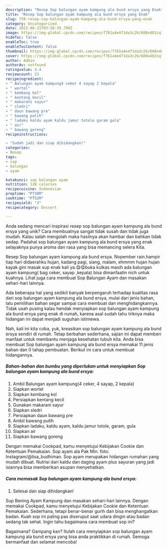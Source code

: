 ```yaml
---
description: "Resep Sop balungan ayam kampung ala bund ersya yang Enak"
title: "Resep Sop balungan ayam kampung ala bund ersya yang Enak"
slug: 759-resep-sop-balungan-ayam-kampung-ala-bund-ersya-yang-enak
category: Uncategorized
date: 2022-06-21T03:58:39.790Z
image: https://img-global.cpcdn.com/recipes/f761a4e4f1da3c26/680x482cq70/sop-balungan-ayam-kampung-ala-bund-ersya-foto-resep-utama.jpg
hideToc: false
enableToc: true
enableTocContent: false
thumbnail: https://img-global.cpcdn.com/recipes/f761a4e4f1da3c26/680x482cq70/sop-balungan-ayam-kampung-ala-bund-ersya-foto-resep-utama.jpg
cover: https://img-global.cpcdn.com/recipes/f761a4e4f1da3c26/680x482cq70/sop-balungan-ayam-kampung-ala-bund-ersya-foto-resep-utama.jpg
author: Admin
authorAv: notfound
ratingvalue: 4.4
reviewcount: 23
recipeingredient:
- " Balungan ayam kampung4 ceker 4 sayap 2 kepala"
- " wortel"
- " kembang kol"
- " kentang kecil"
- " makarani sayur"
- " sledri"
- " daun bawang pre"
- " bawang putih"
- " ladaku kaldu ayam kaldu jamur totole garam gula"
- " air"
- " bawang goreng"
recipeinstructions:

- "Sudah jadi dan siap dihidangkan!"
categories:
- Resep
tags:
- sop
- balungan
- ayam

katakunci: sop balungan ayam 
nutrition: 128 calories
recipecuisine: Indonesian
preptime: "PT30M"
cooktime: "PT52M"
recipeyield: "3"
recipecategory: Dessert

---
```





Anda sedang mencari inspirasi resep sop balungan ayam kampung ala bund ersya yang unik? Cara membuatnya sangat tidak susah dan tidak juga mudah. Kalau salah mengolah maka hasilnya akan hambar dan bahkan tidak sedap. Padahal sop balungan ayam kampung ala bund ersya yang enak selayaknya punya aroma dan rasa yang bisa memancing selera Kita.





Resep Sop balungan ayam kampung ala bund ersya. Nopember rain.hampir tiap hari didaerahku hujan, kadang pagi, siang, malam, ehmmm hujan hujan kayak gini masak sup enak kali ya.😋😋buka kulkas masih ada balungan ayam kampung( bag ceker, sayap ,kepala) bisa dimanfaatin nich untuk kuahnya. Lihat juga cara membuat Sop Balungan Ayam dan masakan sehari-hari lainnya.

Ada beberapa hal yang sedikit banyak berpengaruh terhadap kualitas rasa dari sop balungan ayam kampung ala bund ersya, mulai dari jenis bahan, lalu pemilihan bahan segar sampai cara membuat dan menghidangkannya. Tidak usah pusing kalau hendak menyiapkan sop balungan ayam kampung ala bund ersya yang enak di rumah, karena asal sudah tahu triknya maka hidangan ini dapat menjadi suguhan istimewa.






Nah, kali ini kita coba, yuk, kreasikan sop balungan ayam kampung ala bund ersya sendiri di rumah. Tetap berbahan sederhana, sajian ini dapat memberi manfaat untuk membantu menjaga kesehatan tubuh kita. Anda bisa membuat Sop balungan ayam kampung ala bund ersya memakai 11 jenis bahan dan 0 tahap pembuatan. Berikut ini cara untuk membuat hidangannya.

<!--inarticleads1-->

##### Bahan-bahan dan bumbu yang diperlukan untuk menyiapkan Sop balungan ayam kampung ala bund ersya:

1. Ambil  Balungan ayam kampung(4 ceker, 4 sayap, 2 kepala)
1. Siapkan  wortel
1. Siapkan  kembang kol
1. Persiapkan  kentang kecil
1. Gunakan  makarani sayur
1. Siapkan  sledri
1. Persiapkan  daun bawang pre
1. Ambil  bawang putih
1. Siapkan  ladaku, kaldu ayam, kaldu jamur totole, garam, gula
1. Siapkan  air
1. Siapkan  bawang goreng


Dengan memakai Cookpad, kamu menyetujui Kebijakan Cookie dan Ketentuan Pemakaian. Sop ayam ala Pak Min. foto: Instagram/@lisa_budhiman. Sop ayam merupakan hidangan rumahan yang mudah dibuat. Nutrisi dari kaldu dan daging ayam plus sayuran yang jadi isiannya bisa memberikan asupan menyehatkan. 

<!--inarticleads2-->

##### Cara memasak Sop balungan ayam kampung ala bund ersya:


1. Selesai dan siap dihidangkan!

Sup Bening Ayam Kampung dan masakan sehari-hari lainnya. Dengan memakai Cookpad, kamu menyetujui Kebijakan Cookie dan Ketentuan Pemakaian. Sederhana, tetapi benar-benar gurih dan bisa menghangatkan badan. Kuah sop ini paling pas diseruput saat udara dingin atau badan sedang tak sehat. Ingin tahu bagaimana cara membuat sop ini? 

Bagaimana? Gampang kan? Itulah cara menyiapkan sop balungan ayam kampung ala bund ersya yang bisa anda praktikkan di rumah. Semoga bermanfaat dan selamat mencoba!
